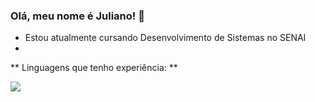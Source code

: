 ### Olá, meu nome é Juliano! 👋

- Estou atualmente cursando Desenvolvimento de Sistemas no SENAI
- 


** Linguagens que tenho experiência: **



<img src="https://github-readme-stats.vercel.app/api?username=Tiurabe103&&show_icons=true&title_color=ffffff&icon_color=bb2acf&text_color=daf7dc&bg_color=151515">
<!--
**Tiurabe103/Tiurabe103** is a ✨ _special_ ✨ repository because its `README.md` (this file) appears on your GitHub profile.

Here are some ideas to get you started:

- 🔭 I’m currently working on ...
- 🌱 I’m currently learning ...
- 👯 I’m looking to collaborate on ...
- 🤔 I’m looking for help with ...
- 💬 Ask me about ...
- 📫 How to reach me: ...
- 😄 Pronouns: ...
- ⚡ Fun fact: ...
-->
